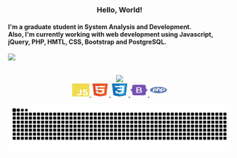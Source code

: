 <h3 align="center">Hello, World!</h3>

<h4>I'm a graduate student in System Analysis and Development. <br> 
Also, I'm currently working with web development using Javascript, jQuery, PHP, HMTL, CSS, Bootstrap and PostgreSQL.
</h4>
<a href="https://www.linkedin.com/in/evelyn-joaquim" target="_blank"><img src="https://img.shields.io/badge/-LinkedIn-%230077B5?style=for-the-badge&logo=linkedin&logoColor=white" target="_blank"></a> 

##

<div align="center">
  <a href="https://github.com/Evdjo">
    <img height="180em" src="https://github-readme-stats.vercel.app/api/top-langs/?username=Evdjo&layout=compact&langs_count=7&theme=dracula"/>
  <br> 
    <img height="30" width="40" src="https://raw.githubusercontent.com/devicons/devicon/master/icons/javascript/javascript-plain.svg">
    <img height="30" width="40" src="https://raw.githubusercontent.com/devicons/devicon/master/icons/html5/html5-original.svg">
    <img height="30" width="40" src="https://raw.githubusercontent.com/devicons/devicon/master/icons/css3/css3-original.svg">
    <img height="30" width="40" src=https://raw.githubusercontent.com/devicons/devicon/master/icons/bootstrap/bootstrap-plain.svg>
    <img height="30" width="40" src=https://raw.githubusercontent.com/devicons/devicon/master/icons/php/php-plain.svg>
</div>
    
<div align="center"> 
  
  ![Snake animation](https://github.com/Evdjo/Evdjo/blob/output/github-contribution-grid-snake.svg)
  
</div>






